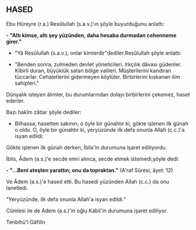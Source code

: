 ## HASED

Ebu Hüreyre (r.a.) Resûlullah (s.a.v.)'ın şöyle buyurduğunu anlattı:

**- "Altı kimse, altı şey yüzünden, daha hesaba durmadan cehenneme girer."**

- "Yâ Resûlullah (s.a.v.), onlar kimlerdir"dediler.Resûlullah şöyle anlattı:

- "Benden sonra, zulmeden devlet yöneticile­ri. Irkçılık dâvası güdenler. Kibirli duran, bü­yüklük satan bölge valileri. Müşterilerini kandı­ran tüccarlar. Cehaletlerini gidermeyen köylüler. Birbirlerini kıskanan ilim sahipleri."

Dünyalık isteyen âlimler, bu durumlarından dolayı birbirlerini çekemez, haset ederler.

Bazı hakîm zâtlar şöyle dediler:

- Bilhassa, hasetten sakının; o öyle bir günahtır ki, gökte işlenen ilk günah o oldu. O, öyle bir gü­nahtır ki, yeryüzünde ilk defa onunla Allah (c.c.)'a isyan edildi:

Gökte işlenen ilk günah derken, İblis'in duru­muna işaret ediliyordu.

İblis, Âdem (a.s.)'e secde emri alınca, secde et­mek istemedi;şöyle dedi:

**- "...Beni ateşten yarattın; onu da topraktan."** (A'raf Sûresi, âyet: 12)

Ve Âdem (a.s.)'e hased etti. Bu hasedi yüzün­den Allah (c.c.) da onu lanetledi.

"Yeryüzünde, ilk defa onunla Allah'a isyan edil­di."

Cümlesi ile de Adem (a.s.)'in oğlu Kabil'in du­rumuna işaret ediliyor.

Tenbihü'l Gâfilîn
